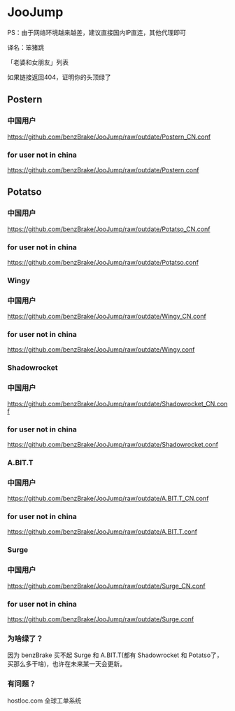 # JooJump

PS：由于网络环境越来越差，建议直接国内IP直连，其他代理即可

译名：笨猪跳

「老婆和女朋友」列表

如果链接返回404，证明你的头顶绿了
## Postern
### 中国用户
https://github.com/benzBrake/JooJump/raw/outdate/Postern_CN.conf
### for user not in china
https://github.com/benzBrake/JooJump/raw/outdate/Postern.conf
## Potatso
### 中国用户
https://github.com/benzBrake/JooJump/raw/outdate/Potatso_CN.conf
### for user not in china
https://github.com/benzBrake/JooJump/raw/outdate/Potatso.conf
### Wingy
### 中国用户
https://github.com/benzBrake/JooJump/raw/outdate/Wingy_CN.conf
### for user not in china
https://github.com/benzBrake/JooJump/raw/outdate/Wingy.conf
### Shadowrocket
### 中国用户
https://github.com/benzBrake/JooJump/raw/outdate/Shadowrocket_CN.conf
### for user not in china
https://github.com/benzBrake/JooJump/raw/outdate/Shadowrocket.conf
### A.BIT.T
### 中国用户
https://github.com/benzBrake/JooJump/raw/outdate/A.BIT.T_CN.conf
### for user not in china
https://github.com/benzBrake/JooJump/raw/outdate/A.BIT.T.conf
### Surge
### 中国用户
https://github.com/benzBrake/JooJump/raw/outdate/Surge_CN.conf
### for user not in china
https://github.com/benzBrake/JooJump/raw/outdate/Surge.conf

### 为啥绿了？
因为 benzBrake 买不起 Surge 和 A.BIT.T(都有 Shadowrocket 和 Potatso了，买那么多干啥)，也许在未来某一天会更新。

### 有问题？
hostloc.com 全球工单系统


